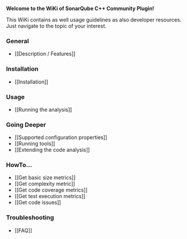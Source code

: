 **Welcome to the WiKi of SonarQube C++ Community Plugin!**

This WiKi contains as well usage guidelines as also developer resources. Just navigate to the topic of your interest.

### General
* [[Description / Features]]

### Installation
* [[Installation]]

### Usage
* [[Running the analysis]]

### Going Deeper
* [[Supported configuration properties]]
* [[Running tools]]
* [[Extending the code analysis]]

### HowTo...
* [[Get basic size metrics]]
* [[Get complexity metric]]
* [[Get code coverage metrics]]
* [[Get test execution metrics]]
* [[Get code issues]]

### Troubleshooting
* [[FAQ]]
